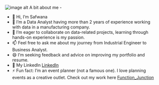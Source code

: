![image alt](https://github.com/Safwana15/Safwana15/blob/4e0bd76a378f38d38412e58b9892a0b66d5eb7d1/GITHUB.jpg)
A bit about me - 
- 👋 Hi, I’m Safwana
- 👀 I’m a Data Analyst having more than 2 years of experience working with data in a manufacturing company.
- 💞️ I’m eager to collaborate on data-related projects, learning through hands-on experience is my passion.
- 📫 Feel free to ask me about my journey from Industrial Engineer to Business Analyst.
- 😄 I’m seeking feedback and advice on improving my portfolio and resume.
- 🌱 My LinkedIn [LinkedIn](https://www.linkedin.com/in/safwana/)
- ⚡ Fun fact: I’m an event planner (not a famous one). I love planning events as a creative outlet. Check out my work here [Function_Junction](https://www.instagram.com/function_junction_events.gta/) 

<!---
Safwana15/Safwana15 is a ✨ special ✨ repository because its `README.md` (this file) appears on your GitHub profile.
You can click the Preview link to take a look at your changes.
--->
